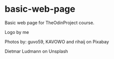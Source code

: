 # basic-web-page
Basic web page for TheOdinProject course.

Logo by me

Photos by:
guvo59, KAVOWO and rihaij on Pixabay

Dietmar Ludmann on Unsplash
